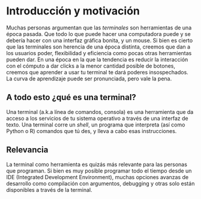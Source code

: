 # Introducción y motivación

Muchas personas argumentan que las _terminales_ son herramientas de
una época pasada. Que todo lo que puede hacer una computadora puede y
se debería hacer con una interfaz gráfica bonita, y un mouse. Si bien
es cierto que las terminales son herencia de una época distinta,
creemos que dan a los usuarios poder, flexibilidad y eficiencia como
pocas otras herramientas pueden dar. En una época en la que la
tendencia es reducir la interacción con el cómputo a dar clicks a la
menor cantidad posible de botones, creemos que aprender a usar tu
terminal te dará poderes insospechados. La curva de aprendizaje puede
ser pronunciada, pero vale la pena.

## A todo esto ¿qué es una terminal?

Una terminal (a.k.a línea de comandos, consola) es una herramienta que
da acceso a los servicios de tu sistema operativo a través de una
interfaz de texto. Una terminal corre un _shell_, un programa que
interpreta (así como Python o R) comandos que tú des, y lleva a cabo
esas instrucciones.

## Relevancia

La terminal como herramienta es quizás más relevante para las personas
que programan. Si bien es muy posible programar todo el tiempo desde
un IDE (Integrated Development Environment), muchas opciones avanzas
de desarrollo como compilación con argumentos, debugging y otras solo
están disponibles a través de la terminal.
